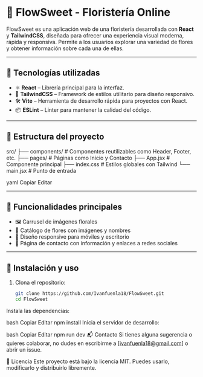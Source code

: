 # 🌸 FlowSweet - Floristería Online

FlowSweet es una aplicación web de una floristería desarrollada con **React** y **TailwindCSS**, diseñada para ofrecer una experiencia visual moderna, rápida y responsiva. Permite a los usuarios explorar una variedad de flores y obtener información sobre cada una de ellas.

---

## 🚀 Tecnologías utilizadas

- ⚛️ **React** – Librería principal para la interfaz.
- 💨 **TailwindCSS** – Framework de estilos utilitario para diseño responsivo.
- 🛠️ **Vite** – Herramienta de desarrollo rápida para proyectos con React.
- 📦 **ESLint** – Linter para mantener la calidad del código.

---

## 📁 Estructura del proyecto

src/
├── components/ # Componentes reutilizables como Header, Footer, etc.
├── pages/ # Páginas como Inicio y Contacto
├── App.jsx # Componente principal
├── index.css # Estilos globales con Tailwind
└── main.jsx # Punto de entrada

yaml
Copiar
Editar

---

## 📸 Funcionalidades principales

- 🖼️ Carrusel de imágenes florales
- 🌼 Catálogo de flores con imágenes y nombres
- 📱 Diseño responsive para móviles y escritorio
- 📇 Página de contacto con información y enlaces a redes sociales

---

## 🔧 Instalación y uso

1. Clona el repositorio:
   ```bash
   git clone https://github.com/Ivanfuenla18/FlowSweet.git
   cd FlowSweet
Instala las dependencias:

bash
Copiar
Editar
npm install
Inicia el servidor de desarrollo:

bash
Copiar
Editar
npm run dev
📬 Contacto
Si tienes alguna sugerencia o quieres colaborar, no dudes en escribirme a [ivanfuenla18@gmail.com] o abrir un issue.

📝 Licencia
Este proyecto está bajo la licencia MIT. Puedes usarlo, modificarlo y distribuirlo libremente.



